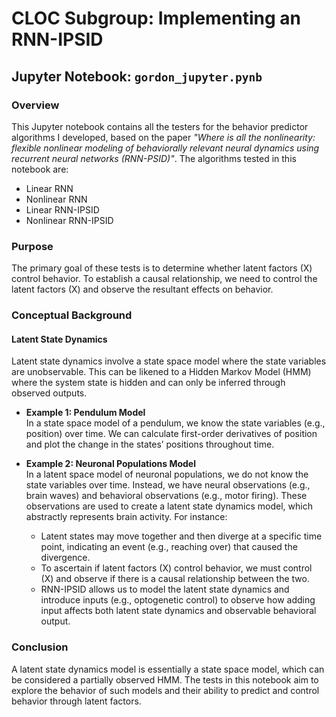 # CLOC Subgroup: Implementing an RNN-IPSID


## Jupyter Notebook: `gordon_jupyter.pynb`

### Overview

This Jupyter notebook contains all the testers for the behavior predictor algorithms I developed, based on the paper *"Where is all the nonlinearity: flexible nonlinear modeling of behaviorally relevant neural dynamics using recurrent neural networks (RNN-PSID)"*. The algorithms tested in this notebook are:

- Linear RNN
- Nonlinear RNN
- Linear RNN-IPSID
- Nonlinear RNN-IPSID

### Purpose

The primary goal of these tests is to determine whether latent factors (X) control behavior. To establish a causal relationship, we need to control the latent factors (X) and observe the resultant effects on behavior.

### Conceptual Background

#### Latent State Dynamics

Latent state dynamics involve a state space model where the state variables are unobservable. This can be likened to a Hidden Markov Model (HMM) where the system state is hidden and can only be inferred through observed outputs.

- **Example 1: Pendulum Model**  
  In a state space model of a pendulum, we know the state variables (e.g., position) over time. We can calculate first-order derivatives of position and plot the change in the states’ positions throughout time.

- **Example 2: Neuronal Populations Model**  
  In a latent space model of neuronal populations, we do not know the state variables over time. Instead, we have neural observations (e.g., brain waves) and behavioral observations (e.g., motor firing). These observations are used to create a latent state dynamics model, which abstractly represents brain activity. For instance:
  - Latent states may move together and then diverge at a specific time point, indicating an event (e.g., reaching over) that caused the divergence.
  - To ascertain if latent factors (X) control behavior, we must control (X) and observe if there is a causal relationship between the two.
  - RNN-IPSID allows us to model the latent state dynamics and introduce inputs (e.g., optogenetic control) to observe how adding input affects both latent state dynamics and observable behavioral output.

### Conclusion

A latent state dynamics model is essentially a state space model, which can be considered a partially observed HMM. The tests in this notebook aim to explore the behavior of such models and their ability to predict and control behavior through latent factors.

